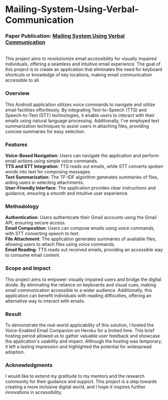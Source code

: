 # Mailing-System-Using-Verbal-Communication
### Paper Publication: <a href= "https://www.researchgate.net/publication/341873848_Mailing_System_using_Verbal_Communication"> Mailing System Using Verbal Communication </a>
<br>
This project aims to revolutionize email accessibility for visually impaired individuals, offering a seamless and intuitive email experience. The goal of this project is to create an application that eliminates the need for keyboard shortcuts or knowledge of key locations, making email communication accessible to all.

### Overview
This Android application utilizes voice commands to navigate and utilize email facilities effortlessly. By integrating Text-to-Speech (TTS) and Speech-to-Text (STT) technologies, it enable users to interact with their emails using natural language processing. Additionally, I've employed text summarization techniques to assist users in attaching files, providing concise summaries for easy selection.

### Features
**Voice-Based Navigation**: Users can navigate the application and perform email actions using simple voice commands. <br>
**TTS and STT Integration**: TTS reads out emails, while STT converts spoken words into text for composing messages.<br>
**Text Summarization**: The TF-IDF algorithm generates summaries of files, aiding users in selecting attachments.<br>
**User-Friendly Interface**: The application provides clear instructions and guidance, ensuring a smooth and intuitive user experience.<br>

### Methodology

**Authentication**: Users authenticate their Gmail accounts using the Gmail API, ensuring secure access.<br>
**Email Composition**: Users can compose emails using voice commands, with STT converting speech to text.<br>
**File Attachment**: The application generates summaries of available files, allowing users to attach files using voice commands.<br>
**Email Reading**: TTS reads out received emails, providing an accessible way to consume email content.<br>

### Scope and Impact
This project aims to empower visually impaired users and bridge the digital divide. By eliminating the reliance on keyboards and visual cues, making email communication accessible to a wider audience. Additionally, this application can benefit individuals with reading difficulties, offering an alternative way to interact with emails.

### Result
To demonstrate the real-world applicability of this solution, I hosted the Voice-Enabled Email Companion on Heroku for a limited time. This brief hosting period allowed us to gather valuable user feedback and showcase the application's usability and impact. Although the hosting was temporary, it left a lasting impression and highlighted the potential for widespread adoption.

### Acknowledgments
I would like to extend my gratitude to my mentors and the research community for their guidance and support. This project is a step towards creating a more inclusive digital world, and I hope it inspires further innovations in accessibility.

